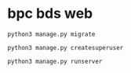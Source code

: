 # bpc bds web

`python3 manage.py migrate`

`python3 manage.py createsuperuser`

`python3 manage.py runserver`

